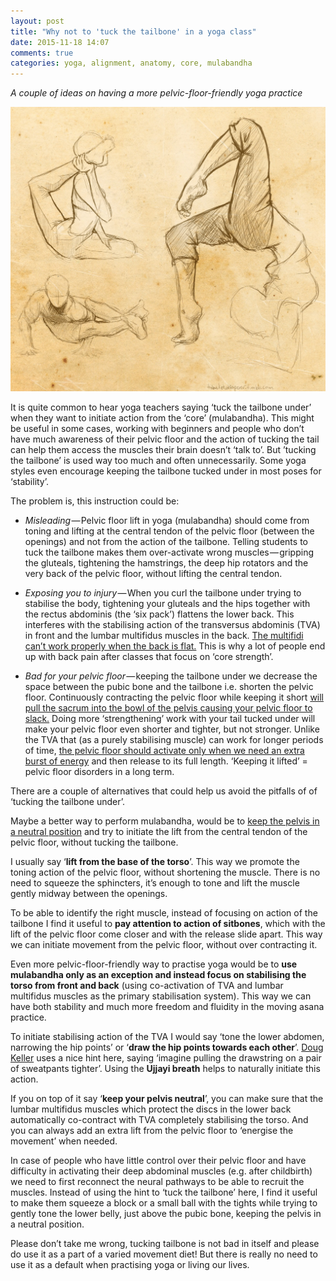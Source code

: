 ```yaml
---
layout: post
title: "Why not to 'tuck the tailbone' in a yoga class"
date: 2015-11-18 14:07
comments: true
categories: yoga, alignment, anatomy, core, mulabandha
---
```

*A couple of ideas on having a more pelvic-floor-friendly yoga practice*

<p class="centeredimage"><img src="/images/yoga-drawing.jpg" alt="drawing of bodies in various yoga poses"></img></p>

It is quite common to hear yoga teachers saying ‘tuck the tailbone under’ when they want to initiate action from the ‘core’ (mulabandha). This might be useful in some cases, working with beginners and people who don’t have much awareness of their pelvic floor and the action of tucking the tail can help them access the muscles their brain doesn’t ‘talk to’. But ’tucking the tailbone’ is used way too much and often unnecessarily. Some yoga styles even encourage keeping the tailbone tucked under in most poses for ‘stability’.

The problem is, this instruction could be:

* *Misleading* — Pelvic floor lift in yoga (mulabandha) should come from toning and lifting at the central tendon of the pelvic floor (between the openings) and not from the action of the tailbone. Telling students to tuck the tailbone makes them over-activate wrong muscles — gripping the gluteals, tightening the hamstrings, the deep hip rotators and the very back of the pelvic floor, without lifting the central tendon.

* *Exposing you to injury* — When you curl the tailbone under trying to stabilise the body, tightening your gluteals and the hips together with the rectus abdominis (the ‘six pack’) flattens the lower back. This interferes with the stabilising action of the transversus abdominis (TVA) in front and the lumbar multifidus muscles in the back. [The multifidi can’t work properly when the back is flat.](http://alinenewton.com/pdf-articles/core.htm) This is why a lot of people end up with back pain after classes that focus on ‘core strength’.

* *Bad for your pelvic floor* — keeping the tailbone under we decrease the space between the pubic bone and the tailbone i.e. shorten the pelvic floor. Continuously contracting the pelvic floor while keeping it short [will pull the sacrum into the bowl of the pelvis causing your pelvic floor to slack.](http://mamasweat.blogspot.co.uk/2010/05/pelvic-floor-party-kegels-are-not.html) Doing more ‘strengthening’ work with your tail tucked under will make your pelvic floor even shorter and tighter, but not stronger. Unlike the TVA that (as a purely stabilising muscle) can work for longer periods of time, [the pelvic floor should activate only when we need an extra burst of energy](http://www.somatics.de/Godard/ReadingBodyInDance.pdf) and then release to its full length. ‘Keeping it lifted’ = pelvic floor disorders in a long term.

There are a couple of alternatives that could help us avoid the pitfalls of of ‘tucking the tailbone under’.

Maybe a better way to perform mulabandha, would be to [keep the pelvis in a neutral position](https://theverticalworkshop.wordpress.com/2011/04/01/neutral-pelvis-and-neutral-spine-what-are-they-and-why-do-we-care/) and try to initiate the lift from the central tendon of the pelvic floor, without tucking the tailbone.

I usually say ‘**lift from the base of the torso**’. This way we promote the toning action of the pelvic floor, without shortening the muscle. There is no need to squeeze the sphincters, it’s enough to tone and lift the muscle gently midway between the openings.

To be able to identify the right muscle, instead of focusing on action of the tailbone I find it useful to **pay attention to action of sitbones**, which with the lift of the pelvic floor come closer and with the release slide apart. This way we can initiate movement from the pelvic floor, without over contracting it.

Even more pelvic-floor-friendly way to practise yoga would be to **use mulabandha only as an exception and instead focus on stabilising the torso from front and back** (using co-activation of TVA and lumbar multifidus muscles as the primary stabilisation system). This way we can have both stability and much more freedom and fluidity in the moving asana practice.

To initiate stabilising action of the TVA I would say ‘tone the lower abdomen, narrowing the hip points’ or ‘**draw the hip points towards each other**’. [Doug Keller](http://www.doyoga.com/resources.html) uses a nice hint here, saying ‘imagine pulling the drawstring on a pair of sweatpants tighter’. Using the **Ujjayi breath** helps to naturally initiate this action.

If you on top of it say ‘**keep your pelvis neutral**’, you can make sure that the lumbar multifidus muscles which protect the discs in the lower back automatically co-contract with TVA completely stabilising the torso.
And you can always add an extra lift from the pelvic floor to ‘energise the movement’ when needed.

In case of people who have little control over their pelvic floor and have difficulty in activating their deep abdominal muscles (e.g. after childbirth) we need to first reconnect the neural pathways to be able to recruit the muscles. Instead of using the hint to ‘tuck the tailbone’ here, I find it useful to make them squeeze a block or a small ball with the tights while trying to gently tone the lower belly, just above the pubic bone, keeping the pelvis in a neutral position.

Please don’t take me wrong, tucking tailbone is not bad in itself and please do use it as a part of a varied movement diet! But there is really no need to use it as a default when practising yoga or living our lives.
